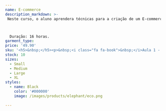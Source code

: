 ```yaml
---
name: E-commerce
description_markdown: >-
 Neste curso, o aluno aprendera técnicas para a criação de um E-commerce utilizando como plataforma o OpenCart, que é uma das ferramentas mais utilizadas entre os criadores de lojas virtuais.



  Duração: 16 horas.
garment_type:
price: '49.90'
sku: '<h5>&nbsp;</h5><p>&nbsp;<i class="fa fa-book">&nbsp;</i>Aula 1 - Introdução ao E-commerce</p><p>&nbsp;<i class="fa fa-book">&nbsp;</i>Aula 2 - Xampp</p><p>&nbsp;<i class="fa fa-book">&nbsp;</i>Aula 3 - Instalação do Opencart - Parte 1</p><p>&nbsp;<i class="fa fa-book">&nbsp;</i>Aula 4 - Sublime Text</p><p>&nbsp;<i class="fa fa-book">&nbsp;</i>Aula 5 - Instalação do Opencart - Parte 2</p><p>&nbsp;<i class="fa fa-book">&nbsp;</i>Aula 6 - Iniciando o Xampp </p><p>&nbsp;<i class="fa fa-book">&nbsp;</i>Aula 7 - Banco de Dados</p><p>&nbsp;<i class="fa fa-book">&nbsp;</i>Aula 8 - MySQL Workbench</p><p>&nbsp;<i class="fa fa-book">&nbsp;</i>Aula 9 - Instalação do Opencart - Parte 3</p><p>&nbsp;<i class="fa fa-book">&nbsp;</i>Aula 10 - Modelo de Banco de Dados</p><p>&nbsp;<i class="fa fa-book">&nbsp;</i>Aula 11 - PHPMYADMIN</p><p>&nbsp;<i class="fa fa-book">&nbsp;</i>Aula 12 - Opencart x Magento</p><p>&nbsp;<i class="fa fa-book">&nbsp;</i>Aula 13 - Servidores</p><p>&nbsp;<i class="fa fa-book">&nbsp;</i>Aula 14 - Alterações na Instalação</p><p>&nbsp;<i class="fa fa-book">&nbsp;</i>Aula 15 - Diretório de Instalação</p><p>&nbsp;<i class="fa fa-book">&nbsp;</i>Aula 16 - Painel Administrativo</p><p>&nbsp;<i class="fa fa-book">&nbsp;</i>Aula 17 - Perfil do Usuário</p><p>&nbsp;<i class="fa fa-book">&nbsp;</i>Aula 18 - Moedas</p><p>&nbsp;<i class="fa fa-book">&nbsp;</i>Aula 19 - Extensão de Chat</p><p>&nbsp;<i class="fa fa-book">&nbsp;</i>Aula 20 - Smartsupp</p><p>&nbsp;<i class="fa fa-book">&nbsp;</i>Aula 21 - Módulo dos Correios</p><p>&nbsp;<i class="fa fa-book">&nbsp;</i>Aula 22 - Extensão do Pagseguro</p><p>&nbsp;<i class="fa fa-book">&nbsp;</i>Aula 23 - Conta do Pagseguro</p><p>&nbsp;<i class="fa fa-book">&nbsp;</i>Aula 24 - Configuração do Módulo de Pagamento</p><p>&nbsp;<i class="fa fa-book">&nbsp;</i>Aula 25 - Temas</p><p>&nbsp;<i class="fa fa-book">&nbsp;</i>Aula 26 - Gerenciamento da Loja</p><p>&nbsp;<i class="fa fa-book">&nbsp;</i>Aula 27 - Backup e Restauração dos Dados do Opencart</p><p>&nbsp;<i class="fa fa-book">&nbsp;</i>Aula 28 - Catálogo de Produtos</p><p>&nbsp;<i class="fa fa-book">&nbsp;</i>Aula 29 - Departamentos - Parte 1</p><p>&nbsp;<i class="fa fa-book">&nbsp;</i>Aula 30 - Departamentos - Parte 2</p><p>&nbsp;<i class="fa fa-book">&nbsp;</i>Aula 31 - Link Nacional</p><p>&nbsp;<i class="fa fa-book">&nbsp;</i>Aula 32 - Hospedagem</p>'
stock: 10
sizes:
  - Small
  - Medium
  - Large
  - XL
styles:
  - name: Black
    color: '#000000'
    image: /images/products/elephant/eco.png
  
---
```

